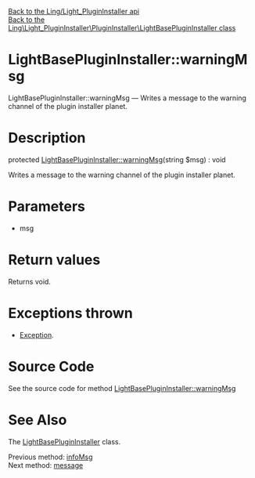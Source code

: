 [Back to the Ling/Light_PluginInstaller api](https://github.com/lingtalfi/Light_PluginInstaller/blob/master/doc/api/Ling/Light_PluginInstaller.md)<br>
[Back to the Ling\Light_PluginInstaller\PluginInstaller\LightBasePluginInstaller class](https://github.com/lingtalfi/Light_PluginInstaller/blob/master/doc/api/Ling/Light_PluginInstaller/PluginInstaller/LightBasePluginInstaller.md)


LightBasePluginInstaller::warningMsg
================



LightBasePluginInstaller::warningMsg — Writes a message to the warning channel of the plugin installer planet.




Description
================


protected [LightBasePluginInstaller::warningMsg](https://github.com/lingtalfi/Light_PluginInstaller/blob/master/doc/api/Ling/Light_PluginInstaller/PluginInstaller/LightBasePluginInstaller/warningMsg.md)(string $msg) : void




Writes a message to the warning channel of the plugin installer planet.




Parameters
================


- msg

    


Return values
================

Returns void.


Exceptions thrown
================

- [Exception](http://php.net/manual/en/class.exception.php).&nbsp;







Source Code
===========
See the source code for method [LightBasePluginInstaller::warningMsg](https://github.com/lingtalfi/Light_PluginInstaller/blob/master/PluginInstaller/LightBasePluginInstaller.php#L239-L242)


See Also
================

The [LightBasePluginInstaller](https://github.com/lingtalfi/Light_PluginInstaller/blob/master/doc/api/Ling/Light_PluginInstaller/PluginInstaller/LightBasePluginInstaller.md) class.

Previous method: [infoMsg](https://github.com/lingtalfi/Light_PluginInstaller/blob/master/doc/api/Ling/Light_PluginInstaller/PluginInstaller/LightBasePluginInstaller/infoMsg.md)<br>Next method: [message](https://github.com/lingtalfi/Light_PluginInstaller/blob/master/doc/api/Ling/Light_PluginInstaller/PluginInstaller/LightBasePluginInstaller/message.md)<br>


